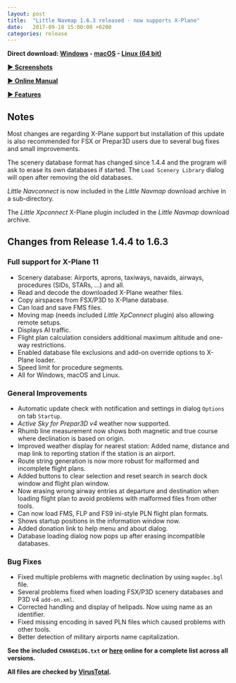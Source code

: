```yaml
---
layout: post
title:  "Little Navmap 1.6.3 released - now supports X-Plane"
date:   2017-09-18 15:00:00 +0200
categories: release
---
```


**Direct download:
[Windows](https://github.com/albar965/littlenavmap/releases/download/v1.6.3/LittleNavmap-win-1.6.3.zip) -
[macOS](https://github.com/albar965/littlenavmap/releases/download/v1.6.3/LittleNavmap-macOS-1.6.3.zip) -
[Linux \(64 bit\)](https://github.com/albar965/littlenavmap/releases/download/v1.6.3/LittleNavmap-linux-1.6.3.tar.gz)**

[**► Screenshots**](/littlenavmapscreens.html)

[**► Online Manual**](https://albar965.gitbooks.io/little-navmap-user-manual/content/v/release/1.6/en/)

[**► Features**](/littlenavmap.html)

## Notes

Most changes are regarding X-Plane support but installation of this update is also recommended for FSX or Prepar3D users due to several bug fixes and small improvements.

The scenery database format has changed since 1.4.4 and the program will ask to erase its own databases if started. The `Load Scenery Library` dialog will open after removing the old databases.

*Little Navconnect* is now included in the *Little Navmap* download archive in a sub-directory.

The *Little Xpconnect* X-Plane plugin included in the *Little Navmap* download archive.

## Changes from Release 1.4.4 to 1.6.3


### Full support for X-Plane 11

* Scenery database: Airports, aprons, taxiways, navaids, airways, procedures \(SIDs, STARs, ...\) and all.
* Read and decode the downloaded X-Plane weather files.
* Copy airspaces from FSX/P3D to X-Plane database.
* Can load and save FMS files.
* Moving map \(needs included *Little XpConnect* plugin\) also allowing remote setups.
* Displays AI traffic.
* Flight plan calculation considers additional maximum altitude and one-way restrictions.
* Enabled database file exclusions and add-on override options to X-Plane loader.
* Speed limit for procedure segments.
* All for Windows, macOS and Linux.

### General Improvements

* Automatic update check with notification and settings in dialog `Options` on tab `Startup`.
* _Active Sky for Prepar3D v4_ weather now supported.
* Rhumb line measurement now shows both magnetic and true course where declination is based on origin.
* Improved weather display for nearest station: Added name, distance and map link to reporting station if the station is an airport.
* Route string generation is now more robust for malformed and incomplete flight plans.
* Added buttons to clear selection and reset search in search dock window and flight plan window.
* Now erasing wrong airway entries at departure and destination when loading flight plan to avoid problems with malformed files from other tools.
* Can now load FMS, FLP and FS9 ini-style PLN flight plan formats.
* Shows startup positions in the information window now.
* Added donation link to help menu and about dialog.
* Database loading dialog now pops up after erasing incompatible databases.

### Bug Fixes

* Fixed multiple problems with magnetic declination by using `magdec.bgl` file.
* Several problems fixed when loading FSX/P3D scenery databases and P3D v4 `add-on.xml`.
* Corrected handling and display of helipads. Now using name as an identifier.
* Fixed missing encoding in saved PLN files which caused problems with other tools.
* Better detection of military airports name capitalization.

**See the included `CHANGELOG.txt` or [here](https://github.com/albar965/littlenavmap/blob/release/1.6/CHANGELOG.txt) online for a complete list across all versions.**

**All files are checked by [VirusTotal](https://www.virustotal.com).**


